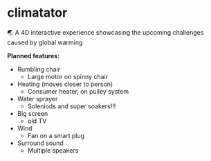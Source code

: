 # climatator
🌏 A 4D interactive experience showcasing the upcoming challenges caused by global warming

**Planned features:**

* Rumbling chair
  * Large motor on spinny chair
* Heating (moves closer to person)
  * Consumer heater, on pulley system
* Water sprayer
  * Soleniods and super soakers!!!
* Big screen
  * old TV
* Wind
  * Fan on a smart plug
* Surround sound
  * Multiple speakers
